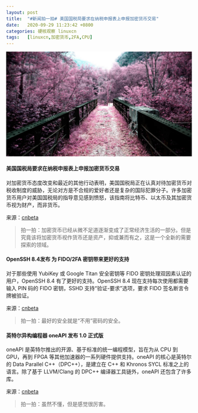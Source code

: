 ```yaml
---
layout: post
title:	"#新闻拍一拍# 美国国税局要求在纳税申报表上申报加密货币交易"
date:	2020-09-29 11:23:42 +0800 
categories:	硬核观察 linuxcn 
tags:	[linuxcn,加密货币,2FA,CPU]
---
```



![](/Asserts/Images/album/202009/29/112324df0oq7pqvfyfsaz8.jpg)


#### 美国国税局要求在纳税申报表上申报加密货币交易


对加密货币态度改变和最近的其他行动表明，美国国税局正在认真对待加密货币对税收制度的威胁，无论对方是不合规的爱好者还是复杂的国际犯罪分子。许多加密货币用户对美国国税局的指导意见感到愤怒，该指南将比特币、以太币及其加密货币视为财产，而非货币。


来源：[cnbeta](https://www.cnbeta.com/articles/tech/1034783.htm)



> 
> 拍一拍：加密货币已经从微不足道逐渐变成了正常经济生活的一部分。但是究竟该将加密货币视作货币还是资产，抑或兼而有之，这是一个全新的需要探索的领域。
> 
> 
> 


#### OpenSSH 8.4发布 为 FIDO/2FA 密钥带来更好的支持


对于那些使用 YubiKey 或 Google Titan 安全密钥等 FIDO 密钥处理双因素认证的用户，OpenSSH 8.4 有了更好的支持。OpenSSH 8.4 现在支持每次使用都需要输入 PIN 码的 FIDO 密钥，SSHD 支持“验证-要求”选项，要求 FIDO 签名断言令牌被验证。


来源：[cnbeta](https://www.cnbeta.com/articles/tech/1034669.htm)



> 
> 拍一拍：最好的安全就是“不用”密码的安全。
> 
> 
> 


#### 英特尔异构编程器 oneAPI 发布 1.0 正式版


oneAPI 是英特尔推出的开源、基于标准的统一编程模型，旨在为从 CPU 到 GPU，再到 FPGA 等其他加速器的一系列硬件提供支持。oneAPI 的核心是英特尔的 Data Parallel C++（DPC++），是建立在 C++ 和 Khronos SYCL 标准之上的语言。除了基于 LLVM/Clang 的 DPC++ 编译器工具链外，oneAPI 还包含了许多库。


来源：[cnbeta](https://www.cnbeta.com/articles/tech/1034883.htm)



> 
> 拍一拍：虽然不懂，但是感觉很厉害。
> 
> 
>
